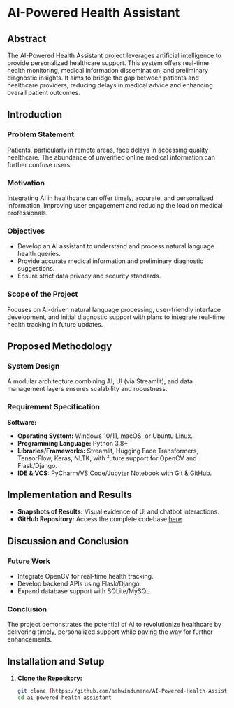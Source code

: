 # AI-Powered Health Assistant

## Abstract
The AI-Powered Health Assistant project leverages artificial intelligence to provide personalized healthcare support. This system offers real-time health monitoring, medical information dissemination, and preliminary diagnostic insights. It aims to bridge the gap between patients and healthcare providers, reducing delays in medical advice and enhancing overall patient outcomes.

## Introduction
### Problem Statement
Patients, particularly in remote areas, face delays in accessing quality healthcare. The abundance of unverified online medical information can further confuse users.

### Motivation
Integrating AI in healthcare can offer timely, accurate, and personalized information, improving user engagement and reducing the load on medical professionals.

### Objectives
- Develop an AI assistant to understand and process natural language health queries.
- Provide accurate medical information and preliminary diagnostic suggestions.
- Ensure strict data privacy and security standards.

### Scope of the Project
Focuses on AI-driven natural language processing, user-friendly interface development, and initial diagnostic support with plans to integrate real-time health tracking in future updates.

## Proposed Methodology
### System Design
A modular architecture combining AI, UI (via Streamlit), and data management layers ensures scalability and robustness.
### Requirement Specification
**Software:**
- **Operating System:** Windows 10/11, macOS, or Ubuntu Linux.
- **Programming Language:** Python 3.8+
- **Libraries/Frameworks:** Streamlit, Hugging Face Transformers, TensorFlow, Keras, NLTK, with future support for OpenCV and Flask/Django.
- **IDE & VCS:** PyCharm/VS Code/Jupyter Notebook with Git & GitHub.

## Implementation and Results
- **Snapshots of Results:** Visual evidence of UI and chatbot interactions.
- **GitHub Repository:** Access the complete codebase [here](https://github.com/ashwindumane/AI-Powered-Health-Assistant).

## Discussion and Conclusion
### Future Work
- Integrate OpenCV for real-time health tracking.
- Develop backend APIs using Flask/Django.
- Expand database support with SQLite/MySQL.
### Conclusion
The project demonstrates the potential of AI to revolutionize healthcare by delivering timely, personalized support while paving the way for further enhancements.

## Installation and Setup
1. **Clone the Repository:**
   ```bash
   git clone (https://github.com/ashwindumane/AI-Powered-Health-Assistant).git
   cd ai-powered-health-assistant
